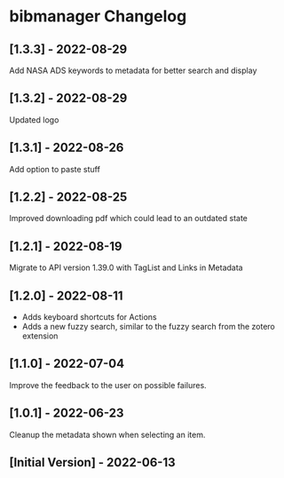 # bibmanager Changelog

## [1.3.3] - 2022-08-29
Add NASA ADS keywords to metadata for better search and display

## [1.3.2] - 2022-08-29
Updated logo

## [1.3.1] - 2022-08-26
Add option to paste stuff 

## [1.2.2] - 2022-08-25
Improved downloading pdf which could lead to an outdated state

## [1.2.1] - 2022-08-19
Migrate to API version 1.39.0 with TagList and Links in Metadata 

## [1.2.0] - 2022-08-11
- Adds keyboard shortcuts for Actions
- Adds a new fuzzy search, similar to the fuzzy search from the zotero extension

## [1.1.0] - 2022-07-04
Improve the feedback to the user on possible failures.

## [1.0.1] - 2022-06-23
Cleanup the metadata shown when selecting an item.

## [Initial Version] - 2022-06-13
